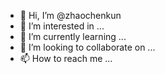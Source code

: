 - 👋 Hi, I’m @zhaochenkun
- 👀 I’m interested in ...
- 🌱 I’m currently learning ...
- 💞️ I’m looking to collaborate on ...
- 📫 How to reach me ...

<!---
zhaockab/zhaockab is a ✨ special ✨ repository because its `README.md` (this file) appears on your GitHub profile.
You can click the Preview link to take a look at your changes.
--->
